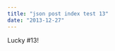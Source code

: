```yaml
---
title: "json post index test 13"
date: "2013-12-27"
---
```


<div class="content">
<p>Lucky #13!</p>
</div>

